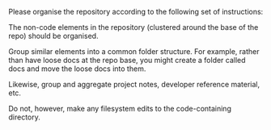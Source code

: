 Please organise the repository according to the following set of instructions:

The non-code elements in the repository (clustered around the base of the repo) should be organised.

Group similar elements into a common folder structure. For example, rather than have loose docs at the repo base, you might create a folder called docs and move the loose docs into them. 

Likewise, group and aggregate project notes, developer reference material, etc. 

Do not, however, make any filesystem edits to the code-containing directory.